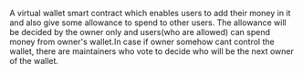 A virtual wallet smart contract which enables users to add their money in it and also give some allowance to spend to other users. The allowance will be decided by the owner only and users(who are allowed) can spend money from owner's wallet.In case if owner somehow cant control the wallet, there are maintainers who vote to decide who will be the next owner of the wallet.

